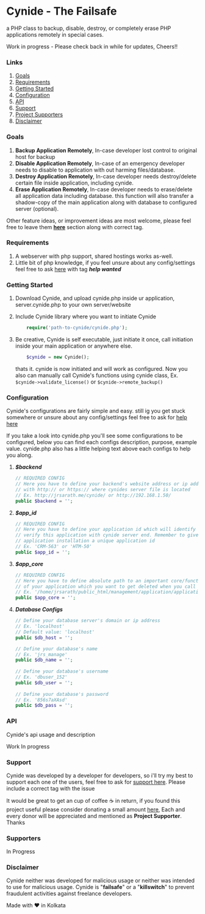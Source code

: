 # Cynide - The Failsafe
a PHP class to backup, disable, destroy, or completely erase PHP applications remotely in special cases.

Work in progress - Please check back in while for updates, Cheers!!
### Links
1. [Goals](#goals)
2. [Requirements](#requirements)
3. [Getting Started](#getting-started)
4. [Configuration](#configuration)
5. [API](#api)
6. [Support](#support)
7. [Project Supporters](#supporters)
7. [Disclaimer](#disclaimer)

### Goals
1. **Backup Application Remotely**, In-case developer lost control to original host for backup
2. **Disable Application Remotely**, In-case of an emergency developer needs to disable to application with out harming files/database.
3. **Destroy Application Remotely**, In-case developer needs destroy/delete certain file inside application, including cynide.
4. **Erase Application Remotely**, In-case developer needs to erase/delete all application data including database. this function will also transfer a shadow-copy of the main application along with database to configured server (optional).

Other feature ideas, or improvement ideas are most welcome, please feel free to leave them **[here](https://github.com/jrsarath/Cynide/issues/new)** section along with correct tag.
### Requirements
1. A webserver with php support, shared hostings works as-well.
2. Little bit of php knowledge, if you feel unsure about any config/settings feel free to ask [here](https://github.com/jrsarath/Cynide/issues/new) with tag ***help wanted*** 
### Getting Started
1.  Download Cynide, and upload cynide.php inside ur application, server.cynide.php to your own server/website

2.  Include Cynide library where you want to initiate Cynide
    ```php
        require('path-to-cynide/cynide.php');
    ```
3.  Be creative, Cynide is self executable, just initiate it once, call initiation inside your main application or anywhere else.
    ```php
        $cynide = new Cynide();
    ```
    thats it. cynide is now initiated and will work as configured. Now you also can manually call Cynide's functions using cynide class, Ex. ```$cynide->validate_license()``` or ```$cynide->remote_backup()```

### Configuration
Cynide's configurations are fairly simple and easy. still ig you get stuck somewhere or unsure about any config/settings feel free to ask for [help here](https://github.com/jrsarath/Cynide/issues/new)

If you take a look into cynide.php you'll see some configurations to be configured, below you can find each configs description, purpose, example value. cynide.php also has a little helping text above each configs to help you along.

1. ***$backend***
    ```php
    // REQUIRED CONFIG
    // Here you have to define your backend's website address or ip address
    // with http:// or https:// where cynides server file is located
    // Ex. http://jrsarath.me/cynide/ or http://192.168.1.50/
    public $backend = '';
    ```
2.  ***$app_id***
    ```php
    // REQUIRED CONFIG
    // Here you have to define your application id which will identify and 
    // verify this application with cynide server end. Remember to give each 
    // application installation a unique application id
    // Ex. 'CRM-563' or 'HTM-50'
    public $app_id = '';
    ```
3.  ***$app_core***
    ```php
    // REQUIRED CONFIG
    // Here you have to define absolute path to an important core/functions.php file// 
    // of your application which you want to get deleted when you call Cynide's remote destroy function
    // Ex. '/home/jrsarath/public_html/management/application/application.php' or 'application.php'
    public $app_core = '';        
    ```
4.  ***Database Configs***
    ```php
    // Define your database server's domain or ip address
    // Ex. 'localhost'
    // Default value: 'localhost'
    public $db_host = '';
    
    // Define your database's name
    // Ex. 'jrs_manage'
    public $db_name = '';
        
    // Define your database's username
    // Ex. 'dbuser_152'
    public $db_user = '';
        
    // Define your database's password
    // Ex. '856s7aXAsd'
    public $db_pass = '';
    ```
### API
Cynide's api usage and description

Work In progress
### Support
Cynide was developed by a developer for developers, so i'll try my best to support each one of the users, feel free to ask for [support here](https://github.com/jrsarath/Cynide/issues/new). Please include a correct tag with the issue

It would be great to get an cup of coffee :coffee: in return, if you found this project useful please consider donating a small amount [here](https://www.instamojo.com/@jrsarath), Each and every donor will be appreciated and mentioned as **Project Supporter**. Thanks
### Supporters
In Progress
### Disclaimer
Cynide neither was developed for malicious usage or neither was intended to use for malicious usage. Cynide is "**failsafe**" or a "**killswitch**" to prevent fraudulent activities against freelance developers.

Made with :heart: in Kolkata
